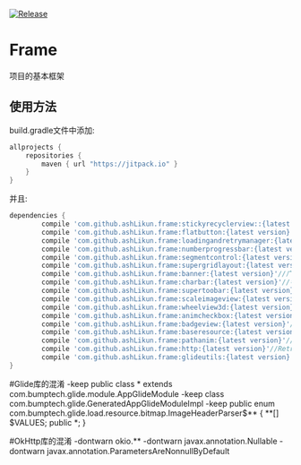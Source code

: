 

[![Release](https://jitpack.io/v/ashLikun/frame.svg)](https://jitpack.io/#ashLikun/PhotoView)


# **Frame**
项目的基本框架
## 使用方法

build.gradle文件中添加:
```gradle
allprojects {
    repositories {
        maven { url "https://jitpack.io" }
    }
}
```
并且:

```gradle
dependencies {
    	compile 'com.github.ashLikun.frame:stickyrecyclerview::{latest version}'//悬浮的头部
    	compile 'com.github.ashLikun.frame:flatbutton:{latest version}'//按钮
    	compile 'com.github.ashLikun.frame:loadingandretrymanager:{latest version}'//布局切换
    	compile 'com.github.ashLikun.frame:numberprogressbar:{latest version}'//数字精度条
    	compile 'com.github.ashLikun.frame:segmentcontrol:{latest version}'//多段选择
    	compile 'com.github.ashLikun.frame:supergridlayout:{latest version}'//流布局和表格布局
    	compile 'com.github.ashLikun.frame:banner:{latest version}'//广告条
    	compile 'com.github.ashLikun.frame:charbar:{latest version}'//字母索引
    	compile 'com.github.ashLikun.frame:supertoobar:{latest version}'//toobar
    	compile 'com.github.ashLikun.frame:scaleimageview:{latest version}'//缩放的ImageView
    	compile 'com.github.ashLikun.frame:wheelview3d:{latest version}'//3d滑轮
    	compile 'com.github.ashLikun.frame:animcheckbox:{latest version}'//动画单选View
    	compile 'com.github.ashLikun.frame:badgeview:{latest version}'//消息条数
    	compile 'com.github.ashLikun.frame:baseresource:{latest version}'//基础的资源
    	compile 'com.github.ashLikun.frame:pathanim:{latest version}'//path动画
    	compile 'com.github.ashLikun.frame:http:{latest version}'//Retrofit封装
    	compile 'com.github.ashLikun.frame:glideutils:{latest version}'//glide封装
}
```
#Glide库的混淆
-keep public class * extends com.bumptech.glide.module.AppGlideModule
-keep class com.bumptech.glide.GeneratedAppGlideModuleImpl
-keep public enum com.bumptech.glide.load.resource.bitmap.ImageHeaderParser$** {
    **[] $VALUES;
    public *;
}

#OkHttp库的混淆
-dontwarn okio.**
-dontwarn javax.annotation.Nullable
-dontwarn javax.annotation.ParametersAreNonnullByDefault

